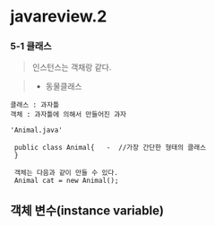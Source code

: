 # javareview.2

### 5-1 클래스
> 인스턴스는 객채랑 같다.

> - 동물클래스

```
클래스 : 과자틀
객체 : 과자틀에 의해서 만들어진 과자

'Animal.java'
 
 public class Animal{   -  //가장 간단한 형태의 클래스
 }   
 
 객체는 다음과 같이 만들 수 있다.
 Animal cat = new Animal();
 ```
 ## 객체 변수(instance variable)
  
 

